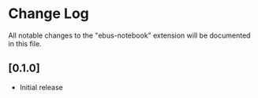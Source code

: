 # Change Log

All notable changes to the "ebus-notebook" extension will be documented in this file.

## [0.1.0]

- Initial release
